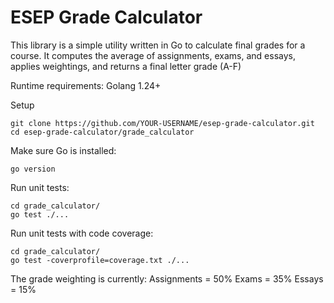 # ESEP Grade Calculator

This library is a simple utility written in Go to calculate final grades for a course.
It computes the average of assignments, exams, and essays, applies weightings, and returns
a final letter grade (A-F)

Runtime requirements:
Golang 1.24+

Setup
```
git clone https://github.com/YOUR-USERNAME/esep-grade-calculator.git
cd esep-grade-calculator/grade_calculator
```

Make sure Go is installed:
```
go version
```

Run unit tests:
```
cd grade_calculator/
go test ./...
```

Run unit tests with code coverage:
```
cd grade_calculator/
go test -coverprofile=coverage.txt ./...
```

The grade weighting is currently:
Assignments = 50%
Exams = 35%
Essays = 15%